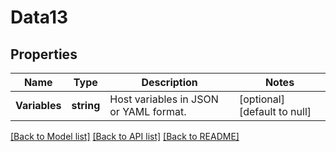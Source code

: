 # Data13

## Properties
Name | Type | Description | Notes
------------ | ------------- | ------------- | -------------
**Variables** | **string** | Host variables in JSON or YAML format. | [optional] [default to null]

[[Back to Model list]](../README.md#documentation-for-models) [[Back to API list]](../README.md#documentation-for-api-endpoints) [[Back to README]](../README.md)


